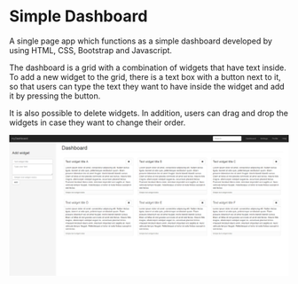 # Simple Dashboard

A single page app which functions as a simple dashboard developed by using HTML, CSS, Bootstrap and Javascript. 

The dashboard is a grid with a combination of widgets that have text inside. To add a new widget to the grid, there is a text box with a button next to it, so that users can type the text they want to have inside the widget and add it by pressing the button.

It is also possible to delete widgets. In addition, users can drag and drop the widgets in case they want to change their order.


![alt tag](https://github.com/skananitos/webTemplates/blob/master/simpleDashboard/preview.png)

